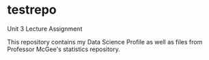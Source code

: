 # testrepo
Unit 3 Lecture Assignment

This repository contains my Data Science Profile as well as files from Professor McGee's statistics repository.  
